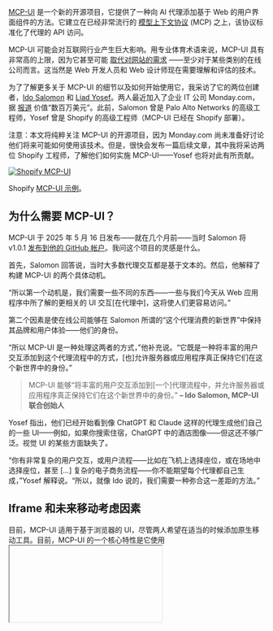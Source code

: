 [MCP-UI](https://mcpui.dev/) 是一个新的开源项目，它提供了一种向 AI 代理添加基于 Web 的用户界面组件的方法。它建立在已经非常流行的 [模型上下文协议](https://thenewstack.io/mcp-the-missing-link-between-ai-agents-and-apis/) (MCP) 之上，该协议标准化了代理的 API 访问。

MCP-UI 可能会对互联网行业产生巨大影响。用专业体育术语来说，MCP-UI 具有非常高的上限，因为它甚至可能 [取代对网站的需求](https://thenewstack.io/mcp-ui-aims-to-replace-old-world-websites-with-ai-agent-uis/) ——至少对于某些类别的在线公司而言。这当然是 Web 开发人员和 Web 设计师现在需要理解和评估的技术。

为了了解更多关于 MCP-UI 的细节以及如何开始使用它，我采访了它的两位创建者，[Ido Salomon](https://www.linkedin.com/in/ido-salomon/) 和 [Liad Yosef](https://www.linkedin.com/in/liadyosef/)。两人最近加入了企业 IT 公司 Monday.com，据 [报道](https://www.calcalistech.com/ctechnews/article/rjorfh8wel) 价值“数百万美元”。此前，Salomon 曾是 Palo Alto Networks 的高级工程师，Yosef 曾是 Shopify 的高级工程师（MCP-UI 已经在 Shopify 部署）。

注意：本文将纯粹关注 MCP-UI 的开源项目，因为 Monday.com 尚未准备好讨论他们将来可能如何使用该技术。但是，很快会发布一篇后续文章，其中我将采访两位 Shopify 工程师，了解他们如何实施 MCP-UI——Yosef 也将对此有所贡献。

[![Shopify MCP-UI](https://cdn.thenewstack.io/media/2025/08/c8bd46fd-shopifyblogimage_04dab3e7-5dbf-4887-bd50-062afb3bd8ae-1-scaled.webp)](https://cdn.thenewstack.io/media/2025/08/c8bd46fd-shopifyblogimage_04dab3e7-5dbf-4887-bd50-062afb3bd8ae-1-scaled.webp)

Shopify [MCP-UI 示例](https://shopify.engineering/mcp-ui-breaking-the-text-wall)。

## 为什么需要 MCP-UI？

MCP-UI 于 2025 年 5 月 16 日发布——就在几个月前——当时 Salomon 将 v1.0.1 [发布到他的 GitHub 帐户](https://github.com/idosal/mcp-ui/)。我问这个项目的灵感是什么。

首先，Salomon 回答说，当时大多数代理交互都是基于文本的。然后，他解释了构建 MCP-UI 的两个具体动机。

“所以第一个动机是，我们需要一些不同的东西——一些与我们今天从 Web 应用程序中所了解的更相关的 UI 交互[在代理中]，这将使人们更容易访问。”

第二个因素是使在线公司能够在 Salomon 所谓的“这个代理消费的新世界”中保持其品牌和用户体验——他们的身份。

“所以 MCP-UI 是一种处理这两者的方式，”他补充说。“它既是一种将丰富的用户交互添加到这个代理流程中的方式，[也]允许服务器或应用程序真正保持它们在这个新世界中的身份。”

> MCP-UI 能够“将丰富的用户交互添加到[一个]代理流程中，并允许服务器或应用程序真正保持它们在这个新世界中的身份。”
> **– Ido Salomon, MCP-UI 联合创始人**

Yosef 指出，他们已经开始看到像 ChatGPT 和 Claude 这样的代理生成他们自己的一些 UI——例如，如果你搜索住宿，ChatGPT 中的酒店图像——但这还不够广泛。视觉 UI 的某些方面缺失了。

“你有非常复杂的用户交互，或用户流程——比如在飞机上选择座位，或在场地中选择座位，甚至 [...] 复杂的电子商务流程——你不能期望每个代理都自己生成，”Yosef 解释说。“所以，就像 Ido 说的，我们需要一种弥合这一差距的方法。”

## Iframe 和未来移动考虑因素

目前，MCP-UI 适用于基于浏览器的 UI，尽管两人希望在适当的时候添加原生移动工具。目前，MCP-UI 的一个核心特性是它使用 [<iframe>](https://developer.mozilla.org/en-US/docs/Web/HTML/Reference/Elements/iframe)，这是一种在当前 HTML 页面中嵌入另一个 HTML 页面的 HTML 元素。这似乎主要是由于安全原因。在 GitHub 上的 MCP-UI 自述文件中，它指出：“在所有内容类型中，远程代码都在沙盒 iframe 中执行。”

“我认为这是技术上唯一现实的选择，”Salomon 在谈到 iframe 时说。“我认为 MCP-UI 的核心相当简单。它基本上采用了 MCP [父协议] 的构建块——MCP 不仅可以通过文本进行响应，还可以通过可以包含任何内容的嵌入式资源进行响应。所以这个想法是，我如何获取像嵌入式资源这样的东西，并就此嵌入式资源包含某些东西达成共识。然后主机——你知道，ChatGPT，任何东西——都可以渲染它。以及它如何运行基本上任意的代码，这些代码是不安全的，而不会伤害用户。Iframe 是做到这一点的唯一方法。特别是 sandbox iframe 给你带来了额外的优势。”

他补充说，还有其他内容类型——“比如远程 DOM 和一堆其他东西”——它们更复杂并且有自己的安全模型。

> “MCP 不仅可以通过文本进行响应，还可以通过可以包含任何内容的嵌入式资源进行响应。”
> **– Salomon**

我问他们是否正在考虑针对不同的移动操作系统（例如 iOS 和 Android）的实现，以便（例如）ChatGPT 应用程序可以使用 MCP-UI？

“肯定会有不同的实现，”Salomon 说。“我认为在 Web 中，它要简单得多，因为你受操作系统和实际底层引擎的约束要少得多。因此，做一些事情，比如嵌入 iframe 并且可以对 iframe 做任何我们想做的事情要容易得多。对于移动设备，你有很多不同的约束。”

但他承认，移动操作系统实现将是该项目需要的——“因为世界上很多东西都在朝着代理的移动方向发展。”

这并不是所有需要添加到 MCP-UI 的内容。该项目仍然很新，因此像授权和主题这样的事情仍在开发中。

[![MCP-UI demo](https://cdn.thenewstack.io/media/2025/07/3cf7bfe7-mcp-ui-demo.jpg)](https://cdn.thenewstack.io/media/2025/07/3cf7bfe7-mcp-ui-demo.jpg)

MCP-UI 演示了将 UI 插入到 Claude 3.7 Sonnet 聊天中。

## 组件：HTML 和 React 选项

MCP-UI 有两种类型的 SDK：客户端 SDK 和服务器 SDK，用于连接到 MCP 服务器。服务器 SDK 目前仅提供 TypeScript 和 Ruby 版本，但 Python 版本正在开发中。

客户端 SDK 提供了“一个 React 组件和一个 Web Component，以便于前端集成”。这对搭档说，Shopify 正在其集成中使用 Web Components，但大多数其他——例如 [Goose](https://block.github.io/goose/blog/2025/08/11/mcp-ui-post-browser-world/) 和 [Postman](https://www.npmjs.com/package/@postman/mcp-ui-client)——正在使用 React。

“实际上，大多数都使用 React，因为 React 实际上是**氛围编程**的事实上的语言，”Salomon 说。“但是，是的，Web Components 只是为了确保每个人都能安全使用，因为这就是目标。”

> “MCP-UI 可以在客户端使用 React 或 Web Components。”
> **– Liad Yosef, MCP-UI 联合创始人**

Yosef 澄清说，Shopify 的用例与其他用例略有不同。

“所以，MCP-UI 可以在客户端使用 React 或 Web Components，”他说。“Shopify 使用 Web Components 作为实际要交付的 UI 内容，这是在这个项目开始之前 Shopify 中已经存在的东西。因此，Shopify 正在开发一些 Web Components 以在第三方站点中使用，[因此]它们是组成 Shopify UI 的天然候选者。”

如上所述，我们将在下一篇文章中更深入地探讨 Shopify 的实现。

## 图形代理会取代网站吗？

所以现在谈到更大的问题，就 MCP-UI 可能如何发挥作用而言。我问这对搭档是否认为具有嵌入式 UI 的 AI 代理会取代某些在线公司（例如电子商务公司）运营网站的需求？

“我们未来的愿景是，复杂的网站和复杂的 Web 应用程序在未来将会有些过时，”Yosef 回答说。“我们今天已经通过文本 MCP 工具看到，人们[谁]将他们的代理或助手连接到某种 MCP，他们不会浏览网站本身，他们只是通过 MCP 使用它。因此，越来越多的应用程序或服务将使用这些碎片化的部分[通过 MCP-UI]公开其界面，是的，它将取代网站的完整体验。”

> “……复杂的网站和复杂的 Web 应用程序在未来将会有些过时。”
> **– Yosef**

很难看不到 MCP-UI 对电子商务企业——以及任何在线交易的企业的吸引力。但是，还有哪些类型的组织会从使用 MCP-UI 中受益？

“我认为肯定是生产力，”Yosef 回答说（也许暗示了为什么 Monday.com 花了大笔钱招募他们）。“这是我们已经可以看到的东西，人们正在使用代理作为助手来提高他们的生产力。因此，连接生产力工具将允许您使用这些丰富的用户界面，并在您自己的聊天体验中进行简化。”

Salomon 补充说，“今天你需要的大部分东西 [...] 大量的 UI 开销，也许，以某种方式使用，一旦你可以询问代理，并让代理只带给你当时需要使用来做出决定的东西，就会变得容易得多。”

## 开始使用

开发人员应该开始尝试 MCP-UI，以了解它如何适合他们自己的用例。

Yosef 解释说，开发人员应该从两种方式考虑使用 MCP-UI。一种是使用客户端 SDK 构建您自己的自定义代理，以便它支持 MCP-UI。另一种是通过服务器 SDK 将您的应用程序集成到外部代理中。

在第二种用例中，您“试图将它[您的应用程序]分解为人们可以通过 ChatGPT 或 Claude 或他们自己的个人助手使用的可用块，”Yosef 说。

无论哪种情况，都要为互联网做好准备，在那里，更多的互动将通过代理发生。Web 不会消失——它是 MCP-UI 的核心——但人们进行交易和在线消费的方式正在发生变化。

“仅 MCP 的应用程序即将到来，”Yosef 声称，这表明一些公司已经开始超越网站和智能手机应用程序。“我们从实际公司那里听说过，实际上已经开始这样思考了。”

为了进一步探索，开发人员应该查看 [项目网站](https://mcpui.dev/) 以获取技术信息，并 [加入 Discord](https://discord.gg/CEAG4KW7ZH) 以与社区联系。
